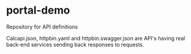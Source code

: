 # portal-demo
Repository for API definitions

Calcapi.json, httpbin.yaml and httpbin.swagger.json are API's having real back-end services sending back responses to requests.
